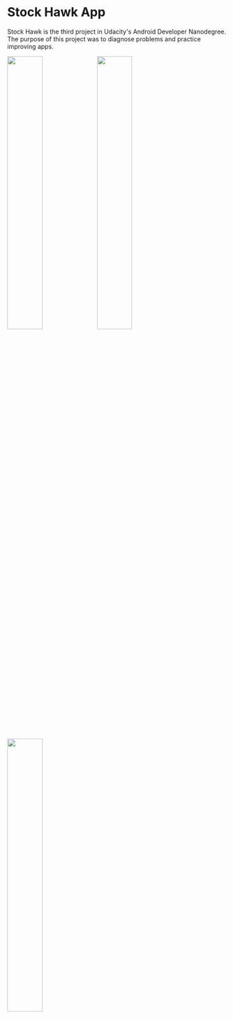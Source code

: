 # Stock Hawk App

Stock Hawk is the third project in Udacity's Android Developer Nanodegree. The purpose of this project was to diagnose problems and practice improving apps. 

<img width="40%" src="https://cloud.githubusercontent.com/assets/2931932/15270441/95bb27c6-1a28-11e6-8534-fdb3d9c13b8d.png" />
<img width="40%" src="https://cloud.githubusercontent.com/assets/2931932/15270442/95bbb466-1a28-11e6-9868-4e9540e5b1c5.png" />
<img width="40%" src="https://cloud.githubusercontent.com/assets/2931932/15270440/95b8830e-1a28-11e6-96a7-7f54193f810a.png" />
